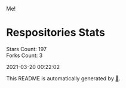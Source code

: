 Me!

# Respositories Stats
Stars Count: 197  
Forks Count: 3

2021-03-20 00:22:02  

This README is automatically generated by [🐰](https://github.com/rnitta/rnitta).
